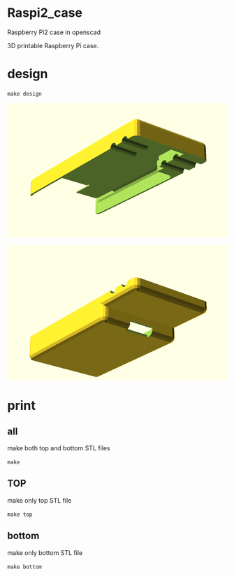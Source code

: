 # Raspi2_case

Raspberry Pi2 case in openscad

3D printable Raspberry Pi case.

# design

`make design`

![TOP](box_TOP.png)

![bottom](box_bottom.png)

# print

## all

make both top and bottom STL files

`make`

## TOP

make only top STL file

`make top`

## bottom

make only bottom STL file

`make bottom`
